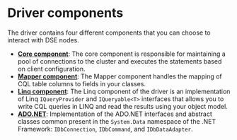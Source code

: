 # Driver components

The driver contains four different components that you can choose to interact with DSE nodes.

- [**Core component**](core): The core component is responsible for maintaining a pool of connections to the cluster and
executes the statements based on client configuration.
- [**Mapper component**](mapper): The Mapper component handles the mapping of CQL table columns to fields in your classes.
- [**Linq component**](linq): The Linq component of the driver is an implementation of Linq `IQueryProvider` and `IQueryable<T>`
 interfaces that allows you to write CQL queries in LINQ and read the results using your object model.
- [**ADO.NET**](adonet): Implementation of the ADO.NET interfaces and abstract classes common present in the `System.Data`
namespace of the .NET Framework: `IDbConnection`, `IDbCommand`, and `IDbDataAdapter`.
